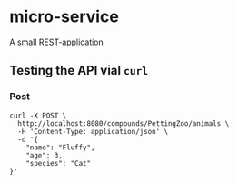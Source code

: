 # micro-service
A small REST-application


## Testing the API vial `curl`

### Post
```
curl -X POST \
  http://localhost:8080/compounds/PettingZoo/animals \
  -H 'Content-Type: application/json' \
  -d '{
    "name": "Fluffy",
    "age": 3,
    "species": "Cat"
}'
```
